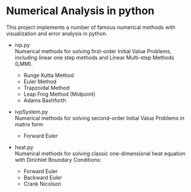# Numerical Analysis in python
This project implements a number of famous numerical methods with visualization and error analysis in python.

* ivp.py  
Numerical methods for solving first-order Initial Value Problems, including linear one step methods and Linear Multi-step Methods (LMM).  
	* Runge Kutta Method
	* Euler Method
	* Trapzoidal Method
	* Leap Frog Method (Midpoint)
	* Adams Bashforth

* ivpSystem.py  
Numerical methods for solving second-order Initial Value Problems in matrix form
	* Forward Euler

* heat.py  
Numerical methods for solving classic one-dimensional heat equation with Dirichlet Boundary Conditions:
	* Forward Euler
	* Backward Euler
	* Crank Nicolson
